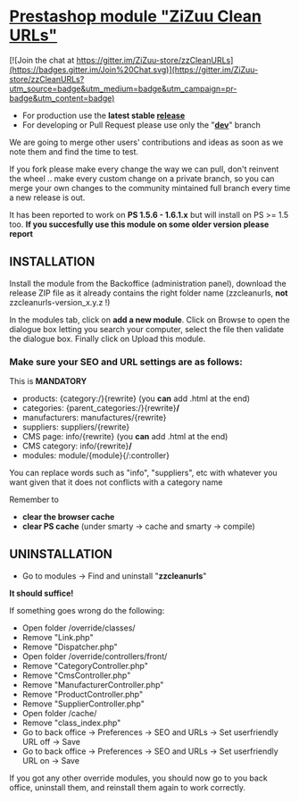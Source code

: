 [Prestashop module "ZiZuu Clean URLs"](https://github.com/ZiZuu-store/PrestaShop_module-CleanURLs)
==

[![Join the chat at https://gitter.im/ZiZuu-store/zzCleanURLs](https://badges.gitter.im/Join%20Chat.svg)](https://gitter.im/ZiZuu-store/zzCleanURLs?utm_source=badge&utm_medium=badge&utm_campaign=pr-badge&utm_content=badge)

* For production use the **latest stable [release](https://github.com/ZiZuu-store/zzCleanURLs/releases/)**
* For developing or Pull Request please use only the "**[dev](https://github.com/ZiZuu-store/zzCleanURLs/tree/dev)**" branch

We are going to merge other users' contributions and ideas as soon as we note them and find the time to test.

If you fork please make every change the way we can pull, don't reinvent the wheel .. make every custom change on a private branch, so you can merge your own changes to the community mintained full branch every time a new release is out.

It has been reported to work on **PS 1.5.6 - 1.6.1.x** but will install on PS >= 1.5 too.
**If you succesfully use this module on some older version please report**

## INSTALLATION

Install the module from the Backoffice (administration panel), download the release ZIP file as it already contains the right folder name (zzcleanurls, **not** zzcleanurls-version_x.y.z !)

In the modules tab, click on **add a new module**. Click on Browse to open the dialogue box letting you search your computer, select the file then validate the dialogue box. Finally click on Upload this module.

### Make sure your SEO and URL settings are as follows:
 
This is __MANDATORY__
 * products:         {category:/}{rewrite}              (you **can** add .html at the end)
 * categories:       {parent_categories:/}{rewrite}**/**
 * manufacturers:    manufactures/{rewrite}
 * suppliers:        suppliers/{rewrite}
 * CMS page:         info/{rewrite}                       (you **can** add .html at the end)
 * CMS category:     info/{rewrite}**/**
 * modules:          module/{module}{/:controller}

You can replace words such as "info", "suppliers", etc with whatever you want given that it does not conflicts with a category name

Remember to 
 * **clear the browser cache**
 * **clear PS cache** (under smarty -> cache and smarty -> compile)

## UNINSTALLATION

* Go to modules -> Find and uninstall "**zzcleanurls**"

**It should suffice!**


If something goes wrong do the following:
* Open folder /override/classes/
 * Remove "Link.php"
 * Remove "Dispatcher.php"
* Open folder /override/controllers/front/
 * Remove "CategoryController.php"
 * Remove "CmsController.php"
 * Remove "ManufacturerController.php"
 * Remove "ProductController.php"
 * Remove "SupplierController.php"
* Open folder /cache/
 * Remove "class_index.php"
* Go to back office -> Preferences -> SEO and URLs -> Set userfriendly URL off -> Save
* Go to back office -> Preferences -> SEO and URLs -> Set userfriendly URL on -> Save


If you got any other override modules, you should now go to you back office, uninstall them, and reinstall them again to work correctly.
